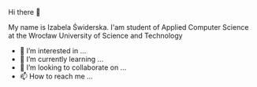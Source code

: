 Hi there 👋 

My name is Izabela Świderska. I'am student of Applied Computer Science at the Wrocław University of Science and Technology

- 👀 I’m interested in ...
- 🌱 I’m currently learning ...
- 💞️ I’m looking to collaborate on ...
- 📫 How to reach me ...

<!---
izabelaswiderska/izabelaswiderska is a ✨ special ✨ repository because its `README.md` (this file) appears on your GitHub profile.
You can click the Preview link to take a look at your changes.
--->
